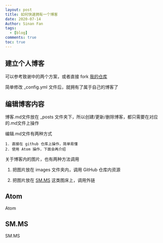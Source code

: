 ```yaml
---
layout: post
title: 如何快速拥有一个博客
date: 2020-07-14
Author: Sinan Fan
tags:
  - [blog]
comments: true
toc: true
---
```


## 建立个人博客

可以参考致谢中的两个方案，或者直接 fork [我的仓库](https://github.com/funnyseaman/funnyseaman.github.io)

简单修改 \_config.yml 文件后，就拥有了属于自己的博客了





## 编辑博客内容

博客.md文件放在 \_posts 文件夹下，所以创建/更新/删除博客，都只需要在对应的.md文件上操作

编辑.md文件有两种方式

    1. 直接在 github 仓库上操作，简单易懂
    2. 使用 Atom 操作，下面会再介绍

关于博客内的图片，也有两种方法调用

1. 把图片放在 images 文件夹内，调用 GitHub 仓库内资源

2. 把图片放在 [SM.MS](https://sm.ms/) 这类图床上，调用外链

## Atom

Atom

## SM.MS

SM.MS
